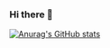 ### Hi there 👋
[![Anurag's GitHub stats](https://github-readme-stats.vercel.app/api?username=Aneesh-M-Bhat&count_private=true)](https://github.com/anuraghazra/github-readme-stats)

<!--
**Aneesh-M-Bhat/Aneesh-M-Bhat** is a ✨ _special_ ✨ repository because its `README.md` (this file) appears on your GitHub profile.

Here are some ideas to get you started:

- 🔭 I’m currently working on ...
- 🌱 I’m currently learning ...
- 👯 I’m looking to collaborate on ...
- 🤔 I’m looking for help with ...
- 💬 Ask me about ...
- 📫 How to reach me: ...
- 😄 Pronouns: ...
- ⚡ Fun fact: ...
-->

